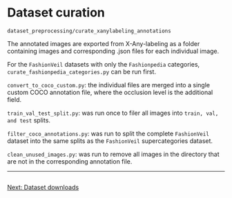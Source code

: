 # Dataset curation

`dataset_preprocessing/curate_xanylabeling_annotations`

The annotated images are exported from X-Any-labeling as a folder containing images and corresponding .json files for each individual image.

For the `FashionVeil` datasets with only the `Fashionpedia` categories, `curate_fashionpedia_categories.py` can be run first.

`convert_to_coco_custom.py`: the individual files are merged into a single custom COCO annotation file, where the occlusion level is the additional field.

`train_val_test_split.py`: was run once to filer all images into `train, val, and test` splits.

`filter_coco_annotations.py`: was run to split the complete `FashionVeil` dataset into the same splits as the `FashionVeil` supercategories dataset.

`clean_unused_images.py`: was run to remove all images in the directory that are not in the corresponding annotation file. 

---
<div style="display: flex; justify-content: space-between;">


   [Next: Dataset downloads](01_dataset_downloads.md)

</div>